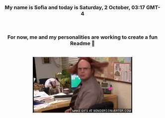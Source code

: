 


<div align="center">
<h3 >My name is Sofia and today is Saturday, 2 October, 03:17 GMT-4</h3><br>
<h3 >For now, me and my personalities are working to create a fun Readme 👋
</h3><br>
<img src='img/dwight.gif' alt='working...'/>
</div>
